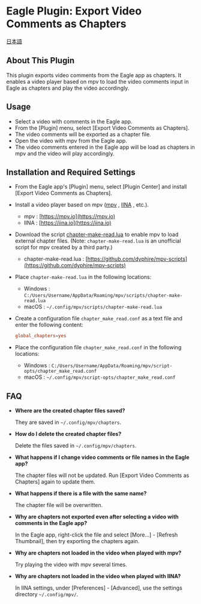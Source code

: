 # Eagle Plugin: Export Video Comments as Chapters

[日本語](README_jp.md)

## About This Plugin
This plugin exports video comments from the Eagle app as chapters. It enables a video player based on mpv to load the video comments input in Eagle as chapters and play the video accordingly.

## Usage
- Select a video with comments in the Eagle app.
- From the [Plugin] menu, select [Export Video Comments as Chapters].
- The video comments will be exported as a chapter file.
- Open the video with mpv from the Eagle app.
- The video comments entered in the Eagle app will be load as chapters in mpv and the video will play accordingly.

## Installation and Required Settings

- From the Eagle app's [Plugin] menu, select [Plugin Center] and install [Export Video Comments as Chapters].

- Install a video player based on mpv ([mpv](https://mpv.io) , [IINA](https://iina.io) , etc.).
    - mpv : [https://mpv.io](https://mpv.io)
    - IINA : [https://iina.io](https://iina.io)

- Download the script [chapter-make-read.lua](https://github.com/dyphire/mpv-scripts) to enable mpv to load external chapter files. (Note: `chapter-make-read.lua` is an unofficial script for mpv created by a third party.)
    - chapter-make-read.lua : [https://github.com/dyphire/mpv-scripts](https://github.com/dyphire/mpv-scripts)

- Place `chapter-make-read.lua` in the following locations:
    - Windows : `C:/Users/Username/AppData/Roaming/mpv/scripts/chapter-make-read.lua`
    - macOS : `~/.config/mpv/scripts/chapter-make-read.lua`

- Create a configuration file `chapter_make_read.conf` as a text file and enter the following content:
    ```chapter_make_read.conf
    global_chapters=yes
    ```
  
- Place the configuration file `chapter_make_read.conf` in the following locations:
    - Windows : `C:/Users/Username/AppData/Roaming/mpv/script-opts/chapter_make_read.conf`
    - macOS : `~/.config/mpv/script-opts/chapter_make_read.conf`
  
## FAQ

- **Where are the created chapter files saved?**

  They are saved in `~/.config/mpv/chapters`.
 
- **How do I delete the created chapter files?**

  Delete the files saved in `~/.config/mpv/chapters`.
   
- **What happens if I change video comments or file names in the Eagle app?**

  The chapter files will not be updated. Run [Export Video Comments as Chapters] again to update them.

- **What happens if there is a file with the same name?**

  The chapter file will be overwritten.

- **Why are chapters not exported even after selecting a video with comments in the Eagle app?**

  In the Eagle app, right-click the file and select [More...] - [Refresh Thumbnail], then try exporting the chapters again.

- **Why are chapters not loaded in the video when played with mpv?**

  Try playing the video with mpv several times.

- **Why are chapters not loaded in the video when played with IINA?**

  In IINA settings, under [Preferences] - [Advanced], use the settings directory `~/.config/mpv/`.
